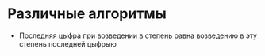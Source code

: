 # Различные алгоритмы

- Последняя цыфра при возведении в степень равна возведению в эту степень последней цыфрыю
